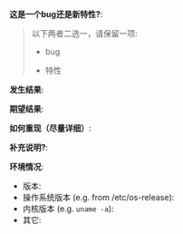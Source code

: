 **这是一个bug还是新特性?**:

> 以下两者二选一，请保留一项:
>
> - bug
>
> - 特性


**发生结果**:

**期望结果**:

**如何重现（尽量详细）**:

**补充说明?**:

**环境情况**:
- 版本:
- 操作系统版本 (e.g. from /etc/os-release):
- 内核版本 (e.g. `uname -a`):
- 其它:
